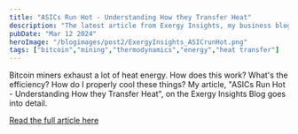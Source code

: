 ```yaml
---
title: "ASICs Run Hot - Understanding How they Transfer Heat"
description: "The latest article from Exergy Insights, my business blog, touches on the fundamentals of heat transfer and thermodynamics, from a bitcoin miner's perspective."
pubDate: "Mar 12 2024"
heroImage: "/blogimages/post2/ExergyInsights_ASICrunHot.png"
tags: ["bitcoin","mining","thermodynamics","energy","heat transfer"]
---
```

Bitcoin miners exhaust a lot of heat energy. How does this work? What's the efficiency? How do I properly cool these things? My article, "ASICs Run Hot - Understanding How they Transfer Heat", on the Exergy Insights Blog goes into detail.

<a href="https://exergyinsights.xyz/asics/" target="_blank">Read the full article here</a>
